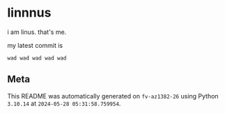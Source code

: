 # linnnus

i am linus. that's me.

my latest commit is

```
wad wad wad wad wad
```

## Meta

This README was automatically generated on `fv-az1382-26` using Python
`3.10.14` at `2024-05-28 05:31:58.759954`.
